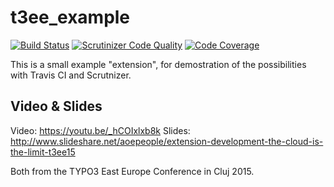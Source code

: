 t3ee_example
============

[![Build Status](https://travis-ci.org/tomasnorre/t3ee_example.svg?branch=master)](https://travis-ci.org/tomasnorre/t3ee_example)
[![Scrutinizer Code Quality](https://scrutinizer-ci.com/g/tomasnorre/t3ee_example/badges/quality-score.png?b=master)](https://scrutinizer-ci.com/g/tomasnorre/t3ee_example/?branch=master)
[![Code Coverage](https://scrutinizer-ci.com/g/tomasnorre/t3ee_example/badges/coverage.png?b=master)](https://scrutinizer-ci.com/g/tomasnorre/t3ee_example/?branch=master)

This is a small example "extension", for demostration of the possibilities with Travis CI and Scrutnizer.

Video & Slides
-----
Video: https://youtu.be/_hCOIxlxb8k
Slides: http://www.slideshare.net/aoepeople/extension-development-the-cloud-is-the-limit-t3ee15

Both from the TYPO3 East Europe Conference in Cluj 2015.
